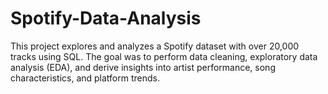 # Spotify-Data-Analysis
This project explores and analyzes a Spotify dataset with over 20,000 tracks using SQL. The goal was to perform data cleaning, exploratory data analysis (EDA), and derive insights into artist performance, song characteristics, and platform trends.
